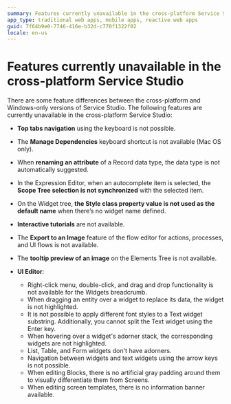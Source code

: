 ```yaml
---
summary: Features currently unavailable in the cross-platform Service Studio.  
app_type: traditional web apps, mobile apps, reactive web apps
guid: 7f64b9e0-7746-416e-b32d-c770f1322f02
locale: en-us
---
```

# Features currently unavailable in the cross-platform Service Studio

There are some feature differences between the cross-platform and Windows-only versions of Service Studio. The following features are currently unavailable in the cross-platform Service Studio:

* **Top tabs navigation** using the keyboard is not possible.

* The **Manage Dependencies** keyboard shortcut is not available (Mac OS only).

* When **renaming an attribute** of a Record data type, the data type is not automatically suggested.

* In the Expression Editor, when an autocomplete item is selected, the **Scope Tree selection is not synchronized** with the selected item. 

* On the Widget tree, **the Style class property value is not used as the default name** when there’s no widget name defined.

* **Interactive tutorials** are not available.

* The **Export to an Image** feature of the flow editor for actions, processes, and UI flows is not available.

* The **tooltip preview of an image** on the Elements Tree is not available. 

* **UI Editor**:
    * Right-click menu, double-click, and drag and drop functionality is not available for the Widgets breadcrumb.
    * When dragging an entity over a widget to replace its data, the widget is not highlighted.
    * It is not possible to apply different font styles to a Text widget substring. Additionally, you cannot split the Text widget using the Enter key.  
    * When hovering over a widget's adorner stack, the corresponding widgets are not highlighted.
    * List, Table, and Form widgets don't have adorners.
    * Navigation between widgets and text widgets using the arrow keys is not possible.
    * When editing Blocks, there is no artificial gray padding around them to visually differentiate them from Screens. 
    * When editing screen templates, there is no information banner available.    
   


